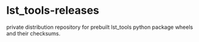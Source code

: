 # lst_tools-releases
private distribution repository for prebuilt lst_tools python package wheels and their checksums.
